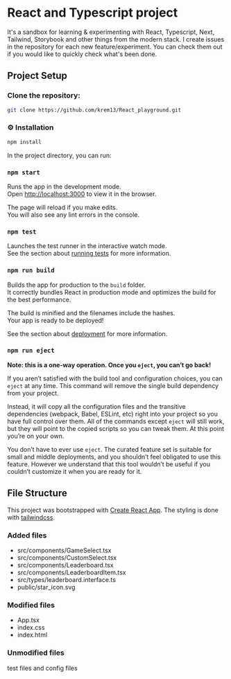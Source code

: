 # React and Typescript project
It's a sandbox for learning & experimenting with React, Typescript, Next, Tailwind, Storybook and other things from the modern stack.
I create issues in the repository for each new feature/experiment. You can check them out if you would like to quickly check what's been done.

## Project Setup

### Clone the repository:

```sh
git clone https://github.com/krem13/React_playground.git
```

### ⚙️ Installation

```sh
npm install
```

In the project directory, you can run:

### `npm start`

Runs the app in the development mode.\
Open [http://localhost:3000](http://localhost:3000) to view it in the browser.

The page will reload if you make edits.\
You will also see any lint errors in the console.

### `npm test`

Launches the test runner in the interactive watch mode.\
See the section about [running tests](https://facebook.github.io/create-react-app/docs/running-tests) for more information.

### `npm run build`

Builds the app for production to the `build` folder.\
It correctly bundles React in production mode and optimizes the build for the best performance.

The build is minified and the filenames include the hashes.\
Your app is ready to be deployed!

See the section about [deployment](https://facebook.github.io/create-react-app/docs/deployment) for more information.

### `npm run eject`

**Note: this is a one-way operation. Once you `eject`, you can’t go back!**

If you aren’t satisfied with the build tool and configuration choices, you can `eject` at any time. This command will remove the single build dependency from your project.

Instead, it will copy all the configuration files and the transitive dependencies (webpack, Babel, ESLint, etc) right into your project so you have full control over them. All of the commands except `eject` will still work, but they will point to the copied scripts so you can tweak them. At this point you’re on your own.

You don’t have to ever use `eject`. The curated feature set is suitable for small and middle deployments, and you shouldn’t feel obligated to use this feature. However we understand that this tool wouldn’t be useful if you couldn’t customize it when you are ready for it.

## File Structure

This project was bootstrapped with [Create React App](https://github.com/facebook/create-react-app).
The styling is done with [tailwindcss](https://tailwindcss.com/).

### Added files

- src/components/GameSelect.tsx
- src/components/CustomSelect.tsx
- src/components/Leaderboard.tsx
- src/components/LeaderboardItem.tsx
- src/types/leaderboard.interface.ts
- public/star_icon.svg

### Modified files

- App.tsx
- index.css
- index.html

### Unmodified files

test files and config files
